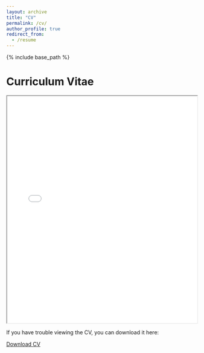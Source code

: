 ```yaml
---
layout: archive
title: "CV"
permalink: /cv/
author_profile: true
redirect_from:
  - /resume
---
```


{% include base_path %}

Curriculum Vitae
======
<iframe src="{{ site.baseurl }}/assets/Austin_Ulrigg(5).pdf" width="100%" height="600px">
    This browser does not support PDFs. Please download the PDF to view it: <a href="{{ site.baseurl }}/assets/cv.pdf">Download PDF</a>.
</iframe>

<p>If you have trouble viewing the CV, you can download it here:</p>
<a href="{{ site.baseurl }}/assets/Austin_Ulrigg(5).pdf" class="btn btn-primary">Download CV</a>
